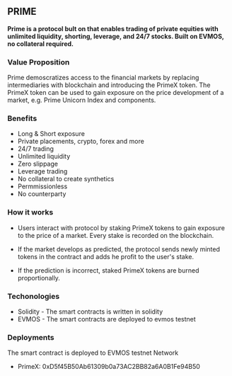 ## PRIME

**Prime is a protocol bult on that enables trading of private equities with unlimited liquidity, shorting, leverage, and 24/7 stocks. Built on EVMOS, no collateral required.**


### Value Proposition

Prime demoscratizes access to the financial markets by replacing intermediaries    with blockchain and introducing the PrimeX token. The PrimeX token can be used to gain exposure on the price development of a market, e.g. Prime Unicorn Index and components.

### Benefits

- Long & Short exposure
- Private placements, crypto, forex and more
- 24/7 trading
- Unlimited liquidity
- Zero slippage
- Leverage trading
- No collateral to create synthetics
- Permmissionless
- No counterparty

### How it works

- Users interact with protocol by staking PrimeX tokens to gain exposure to the price of a market. Every stake is recorded on the blockchain.

- If the market develops as predicted, the protocol sends newly minted tokens in the contract and adds he profit to the user's stake.

- If the prediction is incorrect, staked PrimeX tokens are burned proportionally.

### Techonologies

- Solidity - The smart contracts is written in solidity
- EVMOS - The smart contracts are deployed to evmos testnet

### Deployments

The smart contract is deployed to EVMOS testnet Network
- PrimeX: 0xD5f45B50Ab61309b0a73AC2BB82a6A0B1Fe94B50
